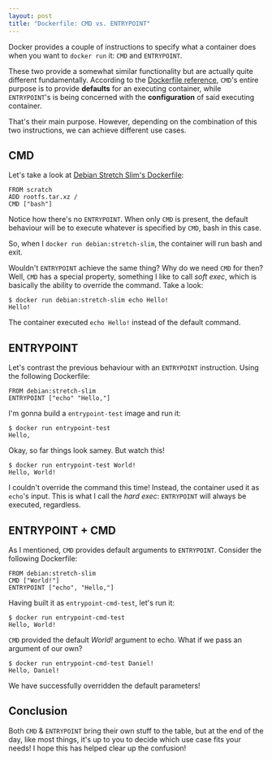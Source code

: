 ```yaml
---
layout: post
title: "Dockerfile: CMD vs. ENTRYPOINT"
---
```


Docker provides a couple of instructions to specify what a container
does when you want to `docker run` it: `CMD` and `ENTRYPOINT`.

These two provide a somewhat similar functionality but are actually
quite different fundamentally. According to the [Dockerfile
reference][1], `CMD`'s entire purpose is to provide **defaults** for an
executing container, while `ENTRYPOINT`'s is being concerned with the
**configuration** of said executing container.

That's their main purpose. However, depending on the combination of this
two instructions, we can achieve different use cases.

## CMD

Let's take a look at [Debian Stretch Slim's Dockerfile][2]:

```
FROM scratch
ADD rootfs.tar.xz /
CMD ["bash"]
```

Notice how there's no `ENTRYPOINT`. When only `CMD` is present, the
default behaviour will be to execute whatever is specified by `CMD`,
bash in this case.

So, when I `docker run debian:stretch-slim`, the container will run bash
and exit.

Wouldn't `ENTRYPOINT` achieve the same thing? Why do we need `CMD` for
then? Well, `CMD` has a special property, something I like to call *soft
exec*, which is basically the ability to override the command. Take
a look:

```
$ docker run debian:stretch-slim echo Hello!
Hello!
```

The container executed `echo Hello!` instead of the default command.

## ENTRYPOINT

Let's contrast the previous behaviour with an `ENTRYPOINT` instruction.
Using the following Dockerfile:

```
FROM debian:stretch-slim
ENTRYPOINT ["echo" "Hello,"]
```

I'm gonna build a `entrypoint-test` image and run it:

```
$ docker run entrypoint-test
Hello,
```

Okay, so far things look samey. But watch this!

```
$ docker run entrypoint-test World!
Hello, World!
```

I couldn't override the command this time! Instead, the container used
it as `echo`'s input. This is what I call the *hard exec*: `ENTRYPOINT`
will always be executed, regardless.

## ENTRYPOINT + CMD

As I mentioned, `CMD` provides default arguments to `ENTRYPOINT`.
Consider the following Dockerfile:

```
FROM debian:stretch-slim
CMD ["World!"]
ENTRYPOINT ["echo", "Hello,"]
```

Having built it as `entrypoint-cmd-test`, let's run it:

```
$ docker run entrypoint-cmd-test
Hello, World!
```

`CMD` provided the default *World!* argument to echo. What if we pass an
argument of our own?

```
$ docker run entrypoint-cmd-test Daniel!
Hello, Daniel!
```

We have successfully overridden the default parameters!

## Conclusion

Both `CMD` & `ENTRYPOINT` bring their own stuff to the table, but at the
end of the day, like most things, it's up to you to decide which use
case fits your needs! I hope this has helped clear up the confusion!

[1]: https://docs.docker.com/engine/reference/builder/
[2]: https://github.com/debuerreotype/docker-debian-artifacts/blob/42bec5bc2f5a76ceeb125bc4e66d6f70a95e933f/stretch/slim/Dockerfile
